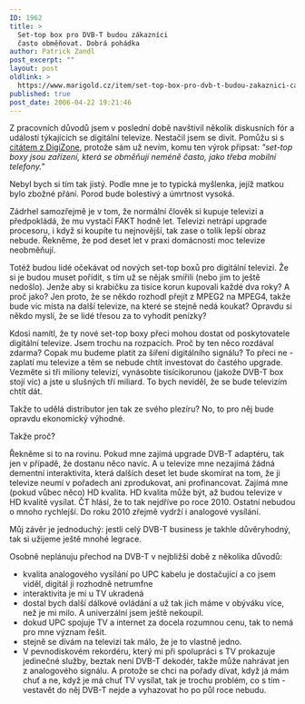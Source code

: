 ```yaml
---
ID: 1962
title: >
  Set-top box pro DVB-T budou zákazníci
  často obměňovat. Dobrá pohádka
author: Patrick Zandl
post_excerpt: ""
layout: post
oldlink: >
  https://www.marigold.cz/item/set-top-box-pro-dvb-t-budou-zakaznici-casto-obmenovat-dobra-pohadka
published: true
post_date: 2006-04-22 19:21:46
---
```

<p>Z pracovních důvodů jsem v poslední době navštívil několik diskusních fór a událostí týkajících se digitální televize. Nestačil jsem se divit. Pomůžu si s <a href="http://www.digizone.cz/clanky/mpeg-2-vs-mpeg-4-telecom-vs-regulatori/">citátem z DigiZone</a>, protože sám už nevím, komu ten výrok připsat: <i>"set-top boxy jsou zařízení, která se obměňují neméně často, jako třeba mobilní telefony."</i></p>

<p>Nebyl bych si tím tak jistý. Podle mne je to typická myšlenka, jejíž matkou bylo zbožné přání. Porod bude bolestivý a úmrtnost vysoká. </p>

<p>Zádrhel samozřejmě je v tom, že normální člověk si kupuje televizi a předpokládá, že mu vystačí FAKT hodně let. Televizi netrápí upgrade procesoru, i když si koupíte tu nejnovější, tak zase o tolik lepší obraz nebude. Řekněme, že pod deset let v praxi domácnosti moc televize neobměňují. </p>

<p>Totéž budou lidé očekávat od nových set-top boxů pro digitální televizi. Že si je budou muset pořídit, s tím už se nějak smířili (nebo jim to ještě nedošlo). Jenže aby si krabičku za tisíce korun kupovali každé dva roky? A proč jako? Jen proto, že se někdo rozhodl přejít z MPEG2 na MPEG4, takže bude víc místa na další televize, na které se stejně nedá koukat? Opravdu si někdo myslí, že se lidé třesou za to vyhodit penízky? </p>

<p>Kdosi namítl, že ty nové set-top boxy přeci mohou dostat od poskytovatele digitální televize. Jsem trochu na rozpacích. Proč by ten něco rozdával zdarma? Copak mu budeme platit za šíření digitálního signálu? To přeci ne - zaplatí mu televize a těm se nebude chtít investovat do častého upgrade. Vezměte si tři miliony televizí, vynásobte tisícikorunou (jakože DVB-T box stojí víc) a jste u slušných tří miliard. To bych neviděl, že se bude televizím chtít dát. </p>

<p>Takže to udělá distributor jen tak ze svého plezíru? No, to pro něj bude opravdu ekonomický výhodné. </p>

<p>Takže proč? </p>

<p>Řekněme si to na rovinu. Pokud mne zajímá upgrade DVB-T adaptéru, tak jen v případě, že dostanu něco navíc. A u televize mne nezajímá žádná dementní interaktivita, která dalších deset let bude skomírat na tom, že ji televize neumí v pořadech ani zprodukovat, ani profinancovat. Zajímá mne (pokud vůbec něco) HD kvalita. HD kvalita může být, až budou televize v HD kvalitě vysílat. ČT hlásí, že to tak nejdříve po roce 2010. Ostatní nebudou o mnoho rychlejší. Do roku 2010 zřejmě vydrží i analogové vysílání. </p>

<p>Můj závěr je jednoduchý: jestli celý DVB-T business je takhle důvěryhodný, tak si užijeme ještě mnohé legrace. </p>

<p>Osobně neplánuju přechod na DVB-T v nejbližší době z několika důvodů:</p>

<ul>
<li>kvalita analogového vysílání po UPC kabelu je dostačující a co jsem viděl, digitál ji rozhodně netrumfne
<li>interaktivita je mi u TV ukradená
<li>dostal bych další dálkové ovládání a už tak jich máme v obýváku více, než je mi milo. A univerzální jsem ještě nekoupil. 
<li>dokud UPC spojuje TV a internet za docela rozumnou cenu, tak to nemá pro mne význam řešit. 
<li>stejně se dívám na televizi tak málo, že je to vlastně jedno. 
<li>V pevnodiskovém rekordéru, který mi při spolupráci s TV prokazuje jedinečné služby, beztak není DVB-T dekodér, takže může nahrávat jen z analogového signálu. A protože se chci na pořady dívat, když já mám chuť a ne, když je má chuť TV vysílat, tak je trochu problém, co s tím - vestavět do něj DVB-T nejde a vyhazovat ho po půl roce nebudu. 
</ul>